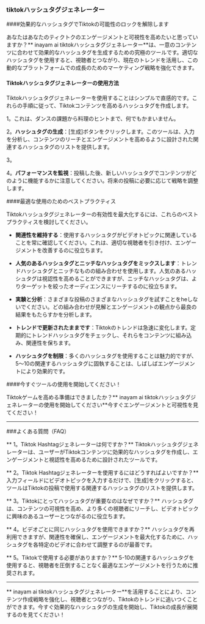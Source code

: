 ### tiktokハッシュタグジェネレーター

####効果的なハッシュタグでTiktokの可能性のロックを解除します

あなたはあなたのティクトクのエンゲージメントと可視性を高めたいと思っていますか？** inayam ai tiktokハッシュタグジェネレーター**は、一意のコンテンツに合わせて効果的なハッシュタグを生成するための究極のツールです。適切なハッシュタグを使用すると、視聴者とつながり、現在のトレンドを活用し、この動的なプラットフォームでの成長のためのマーケティング戦略を強化できます。

#### Tiktokハッシュタグジェネレーターの使用方法

Tiktokハッシュタグジェネレーターを使用することはシンプルで直感的です。これらの手順に従って、Tiktokコンテンツを高めるハッシュタグを作成します。

1。これは、ダンスの課題から料理のヒントまで、何でもかまいません。

2。**ハッシュタグの生成**：[生成]ボタンをクリックします。このツールは、入力を分析し、コンテンツのリーチとエンゲージメントを高めるように設計された関連するハッシュタグのリストを提供します。

3。

4。**パフォーマンスを監視**：投稿した後、新しいハッシュタグでコンテンツがどのように機能するかに注意してください。将来の投稿に必要に応じて戦略を調整します。

####最適な使用のためのベストプラクティス

Tiktokハッシュタグジェネレーターの有効性を最大化するには、これらのベストプラクティスを検討してください。

-  **関連性を維持する**：使用するハッシュタグがビデオトピックに関連していることを常に確認してください。これは、適切な視聴者を引き付け、エンゲージメントを改善するのに役立ちます。

-  **人気のあるハッシュタグとニッチなハッシュタグをミックスします**：トレンドハッシュタグとニッチなものの組み合わせを使用します。人気のあるハッシュタグは視認性を高めることができますが、ニッチなハッシュタグは、よりターゲットを絞ったオーディエンスにリーチするのに役立ちます。

-  **実験と分析**：さまざまな投稿のさまざまなハッシュタグを試すことをheしないでください。どの組み合わせが見解とエンゲージメントの観点から最良の結果をもたらすかを分析します。

-  **トレンドで更新されたままです**：Tiktokのトレンドは急速に変化します。定期的にトレンドハッシュタグをチェックし、それらをコンテンツに組み込み、関連性を保ちます。

-  **ハッシュタグを制限**：多くのハッシュタグを使用することは魅力的ですが、5〜10の関連するハッシュタグに固執することは、しばしばエンゲージメントにより効果的です。

####今すぐツールの使用を開始してください！

Tiktokゲームを高める準備はできましたか？** inayam ai tiktokハッシュタグジェネレーターの使用を開始してください**今すぐエンゲージメントと可視性を見てください！

----

###よくある質問（FAQ）

** 1。Tiktok Hashtagジェネレーターは何ですか？**
Tiktokハッシュタグジェネレーターは、ユーザーがTiktokコンテンツに効果的なハッシュタグを作成し、エンゲージメントと視認性を高めるために設計されたツールです。

** 2。Tiktok Hashtagジェネレーターを使用するにはどうすればよいですか？**
入力フィールドにビデオトピックを入力するだけで、[生成]をクリックすると、ツールはTiktokの投稿で使用する関連するハッシュタグのリストを提供します。

** 3。Tiktokにとってハッシュタグが重要なのはなぜですか？**
ハッシュタグは、コンテンツの可視性を高め、より多くの視聴者にリーチし、ビデオトピックに興味のあるユーザーとつながるのに役立ちます。

** 4。ビデオごとに同じハッシュタグを使用できますか？**
ハッシュタグを再利用できますが、関連性を確保し、エンゲージメントを最大化するために、ハッシュタグを各特定のビデオに合わせて調整するのが最善です。

** 5。Tiktokで使用する必要がありますか？**
5-10の関連するハッシュタグを使用すると、視聴者を圧倒することなく最適なエンゲージメントを行うために推奨されます。

----

** inayam ai tiktokハッシュタグジェネレーター**を活用することにより、コンテンツ作成戦略を強化し、視聴者とつながり、Tiktokのトレンドに追いつくことができます。今すぐ効果的なハッシュタグの生成を開始し、Tiktokの成長が展開するのを見てください！